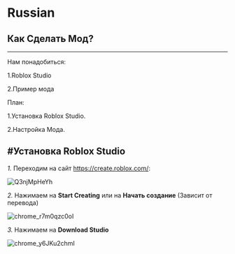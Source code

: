 # Russian
## Как Сделать Мод?
---
Нам понадобиться:

1.Roblox Studio

2.Пример мода

План:

1.Установка Roblox Studio.

2.Настройка Мода.

#Установка Roblox Studio
---

*1.* Переходим на сайт https://create.roblox.com/:

![Q3njMpHeYh](https://github.com/user-attachments/assets/978796f4-666c-4294-b05e-f2d727b4a9df)

*2.* Нажимаем на **Start Creating** или на **Начать создание** (Зависит от перевода)

![chrome_r7m0qzc0oI](https://github.com/user-attachments/assets/1766b7cf-fb3a-4cb7-b952-77040c6d91e7)

*3.* Нажимаем на **Download Studio**

![chrome_y6JKu2chmI](https://github.com/user-attachments/assets/60b58b9c-704d-4eac-b9fd-494935ffe6c5)


